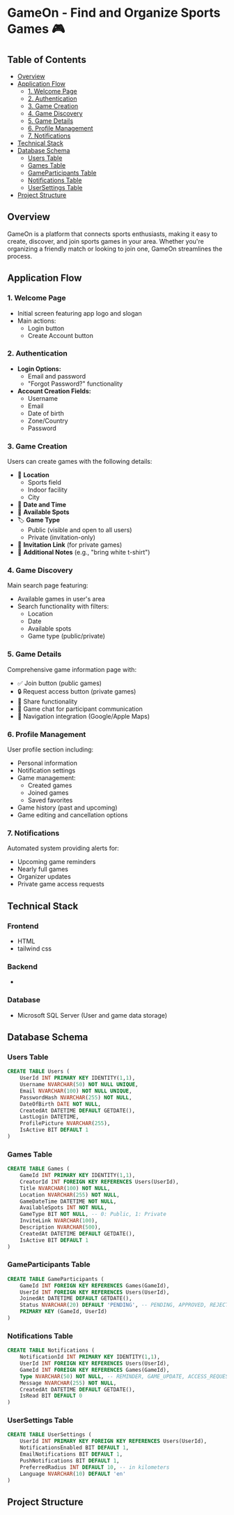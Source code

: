 # GameOn - Find and Organize Sports Games 🎮

## Table of Contents
- [Overview](#overview)
- [Application Flow](#application-flow)
  - [1. Welcome Page](#1-welcome-page)
  - [2. Authentication](#2-authentication)
  - [3. Game Creation](#3-game-creation)
  - [4. Game Discovery](#4-game-discovery)
  - [5. Game Details](#5-game-details)
  - [6. Profile Management](#6-profile-management)
  - [7. Notifications](#7-notifications)
- [Technical Stack](#technical-stack)
- [Database Schema](#database-schema)
  - [Users Table](#users-table)
  - [Games Table](#games-table)
  - [GameParticipants Table](#gameparticipants-table)
  - [Notifications Table](#notifications-table)
  - [UserSettings Table](#usersettings-table)
- [Project Structure](#project-structure)

## Overview

GameOn is a platform that connects sports enthusiasts, making it easy to create, discover, and join sports games in your area. Whether you're organizing a friendly match or looking to join one, GameOn streamlines the process.

## Application Flow

### 1. Welcome Page
- Initial screen featuring app logo and slogan
- Main actions:
  - Login button
  - Create Account button

### 2. Authentication
- **Login Options:**
  - Email and password
  - "Forgot Password?" functionality
- **Account Creation Fields:**
  - Username
  - Email
  - Date of birth
  - Zone/Country
  - Password

### 3. Game Creation
Users can create games with the following details:
- 📍 **Location**
  - Sports field
  - Indoor facility
  - City
- 📅 **Date and Time**
- 👥 **Available Spots**
- 🏷️ **Game Type**
  - Public (visible and open to all users)
  - Private (invitation-only)
- 🔗 **Invitation Link** (for private games)
- 💬 **Additional Notes** (e.g., "bring white t-shirt")

### 4. Game Discovery
Main search page featuring:
- Available games in user's area
- Search functionality with filters:
  - Location
  - Date
  - Available spots
  - Game type (public/private)

### 5. Game Details
Comprehensive game information page with:
- ✅ Join button (public games)
- 🔒 Request access button (private games)
- 📲 Share functionality
- 📢 Game chat for participant communication
- 📌 Navigation integration (Google/Apple Maps)

### 6. Profile Management
User profile section including:
- Personal information
- Notification settings
- Game management:
  - Created games
  - Joined games
  - Saved favorites
- Game history (past and upcoming)
- Game editing and cancellation options

### 7. Notifications
Automated system providing alerts for:
- Upcoming game reminders
- Nearly full games
- Organizer updates
- Private game access requests

## Technical Stack

### Frontend
- HTML
- tailwind css

### Backend
- 

### Database
- Microsoft SQL Server (User and game data storage)

## Database Schema

### Users Table
```sql
CREATE TABLE Users (
    UserId INT PRIMARY KEY IDENTITY(1,1),
    Username NVARCHAR(50) NOT NULL UNIQUE,
    Email NVARCHAR(100) NOT NULL UNIQUE,
    PasswordHash NVARCHAR(255) NOT NULL,
    DateOfBirth DATE NOT NULL,
    CreatedAt DATETIME DEFAULT GETDATE(),
    LastLogin DATETIME,
    ProfilePicture NVARCHAR(255),
    IsActive BIT DEFAULT 1
)
```

### Games Table
```sql
CREATE TABLE Games (
    GameId INT PRIMARY KEY IDENTITY(1,1),
    CreatorId INT FOREIGN KEY REFERENCES Users(UserId),
    Title NVARCHAR(100) NOT NULL,
    Location NVARCHAR(255) NOT NULL,
    GameDateTime DATETIME NOT NULL,
    AvailableSpots INT NOT NULL,
    GameType BIT NOT NULL, -- 0: Public, 1: Private
    InviteLink NVARCHAR(100),
    Description NVARCHAR(500),
    CreatedAt DATETIME DEFAULT GETDATE(),
    IsActive BIT DEFAULT 1
)
```

### GameParticipants Table
```sql
CREATE TABLE GameParticipants (
    GameId INT FOREIGN KEY REFERENCES Games(GameId),
    UserId INT FOREIGN KEY REFERENCES Users(UserId),
    JoinedAt DATETIME DEFAULT GETDATE(),
    Status NVARCHAR(20) DEFAULT 'PENDING', -- PENDING, APPROVED, REJECTED
    PRIMARY KEY (GameId, UserId)
)
```

### Notifications Table
```sql
CREATE TABLE Notifications (
    NotificationId INT PRIMARY KEY IDENTITY(1,1),
    UserId INT FOREIGN KEY REFERENCES Users(UserId),
    GameId INT FOREIGN KEY REFERENCES Games(GameId),
    Type NVARCHAR(50) NOT NULL, -- REMINDER, GAME_UPDATE, ACCESS_REQUEST
    Message NVARCHAR(255) NOT NULL,
    CreatedAt DATETIME DEFAULT GETDATE(),
    IsRead BIT DEFAULT 0
)
```

### UserSettings Table
```sql
CREATE TABLE UserSettings (
    UserId INT PRIMARY KEY FOREIGN KEY REFERENCES Users(UserId),
    NotificationsEnabled BIT DEFAULT 1,
    EmailNotifications BIT DEFAULT 1,
    PushNotifications BIT DEFAULT 1,
    PreferredRadius INT DEFAULT 10, -- in kilometers
    Language NVARCHAR(10) DEFAULT 'en'
)
```

## Project Structure 
